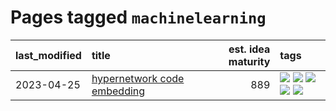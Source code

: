 # Pages tagged `machinelearning`

|last_modified|title|est. idea maturity|tags
|:---|:---|---:|:---|
|2023-04-25|[hypernetwork code embedding](../hypernetwork_embedding_for_code.md)|889|[![](https://img.shields.io/badge/tag-embeddings-539c8)](../tags/embeddings.md) [![](https://img.shields.io/badge/tag-llm-e2ec85)](../tags/llm.md) [![](https://img.shields.io/badge/tag-machinelearning-b61d4d)](../tags/machinelearning.md) [![](https://img.shields.io/badge/tag-models-37db7)](../tags/models.md) [![](https://img.shields.io/badge/tag-nlp-3c7f53)](../tags/nlp.md)|